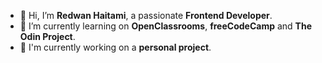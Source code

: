 - 👋 Hi, I’m **Redwan Haitami**, a passionate **Frontend Developer**.
- 🌱 I’m currently learning on **OpenClassrooms**, **freeCodeCamp** and **The Odin Project**.
- :briefcase: I'm currently working on a **personal project**.

<!---
RedwanHaitami/RedwanHaitami is a ✨ special ✨ repository because its `README.md` (this file) appears on your GitHub profile.
You can click the Preview link to take a look at your changes.
--->
